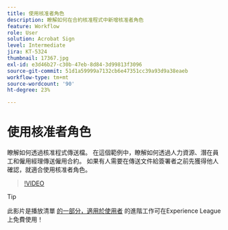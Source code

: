 ```yaml
---
title: 使用核准者角色
description: 瞭解如何在合約核准程式中新增核准者角色
feature: Workflow
role: User
solution: Acrobat Sign
level: Intermediate
jira: KT-5324
thumbnail: 17367.jpg
exl-id: e3d46b27-c30b-47eb-8d84-3d99813f3096
source-git-commit: 51d1a59999a7132cb6e47351cc39a93d9a38eaeb
workflow-type: tm+mt
source-wordcount: '90'
ht-degree: 23%

---
```


# 使用核准者角色

瞭解如何透過核准程式傳送檔。 在這個範例中，瞭解如何透過人力資源、潛在員工和僱用經理傳送僱用合約。 如果有人需要在傳送文件給簽署者之前先獲得他人確認，就適合使用核准者角色。

>[!VIDEO](https://video.tv.adobe.com/v/343854?quality=12&learn=on&hidetitle=true)

>[!TIP]
>
>此影片是播放清單 [的一部分，適用於使用者](https://experienceleague.adobe.com/zh-hant/playlists/acrobat-sign-get-started-business-users) 的進階工作可在Experience League上免費使用！


